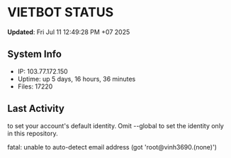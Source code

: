 # VIETBOT STATUS
**Updated**: Fri Jul 11 12:49:28 PM +07 2025

## System Info
- IP: 103.77.172.150
- Uptime: up 5 days, 16 hours, 36 minutes
- Files: 17220

## Last Activity

to set your account's default identity.
Omit --global to set the identity only in this repository.

fatal: unable to auto-detect email address (got 'root@vinh3690.(none)')
